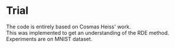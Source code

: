 # Trial
The code is entirely based on Cosmas Heiss' work. <br>
This was implemented to get an understanding of the RDE method. <br>
Experiments are on MNIST dataset.
